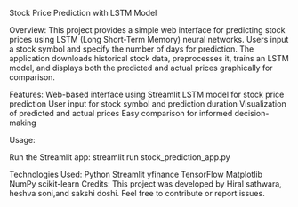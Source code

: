 Stock Price Prediction with LSTM Model


Overview:
This project provides a simple web interface for predicting stock prices using LSTM (Long Short-Term Memory) neural networks. Users input a stock symbol and specify the number of days for prediction. The application downloads historical stock data, preprocesses it, trains an LSTM model, and displays both the predicted and actual prices graphically for comparison.


Features:
Web-based interface using Streamlit
LSTM model for stock price prediction
User input for stock symbol and prediction duration
Visualization of predicted and actual prices
Easy comparison for informed decision-making

Usage:

Run the Streamlit app: streamlit run stock_prediction_app.py


Technologies Used:
Python
Streamlit
yfinance
TensorFlow
Matplotlib
NumPy
scikit-learn
Credits:
This project was developed by Hiral sathwara, heshva soni,and sakshi doshi. Feel free to contribute or report issues.

